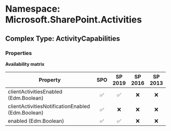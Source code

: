 # Namespace: Microsoft.SharePoint.Activities

## Complex Type: ActivityCapabilities

### Properties

**Availability matrix**

Property | SPO | SP 2019 | SP 2016 | SP 2013
----------|:---:|:-------:|:-------:|:-------:
clientActivitiesEnabled (Edm.Boolean) | ✅ | ✅ | ❌ | ❌
clientActivitiesNotificationEnabled (Edm.Boolean) | ✅ | ❌ | ❌ | ❌
enabled (Edm.Boolean) | ✅ | ✅ | ❌ | ❌
